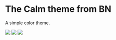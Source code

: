 # The Calm theme from BN

A simple color theme.

![](https://bognaum.github.io/vscode-theme-calm/IMG/Calm%20(1).png)
![](https://bognaum.github.io/vscode-theme-calm/IMG/Calm%20(2).png)
![](https://bognaum.github.io/vscode-theme-calm/IMG/Calm%20(3).png)